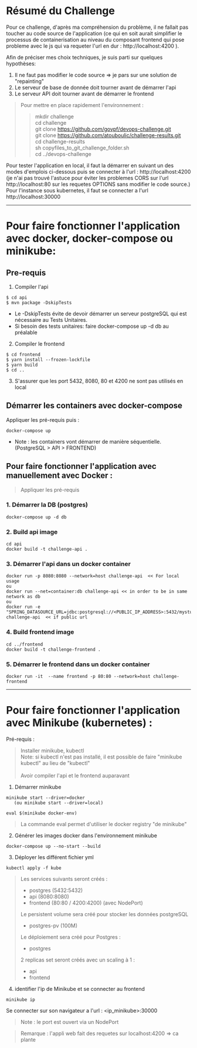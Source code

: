# Résumé du Challenge

Pour ce challenge, d'après ma compréhension du problème, il ne fallait pas toucher 
au code source de l'application (ce qui en soit aurait simplifier le processus de containerisation 
au niveau du composant frontend qui pose probleme avec le js qui va requeter l'url en dur : http://localhost:4200 ).

Afin de préciser mes choix techniques, je suis parti sur quelques hypothèses:
1. Il ne faut pas modifier le code source => je pars sur une solution de "repainting"
2. Le serveur de base de donnée doit tourner avant de démarrer l'api
3. Le serveur API doit tourner avant de démarrer le frontend

> Pour mettre en place rapidement l'environnement : 
>> mkdir challenge\
cd challenge\
git clone https://github.com/govpf/devops-challenge.git \
git clone https://github.com/atouboulic/challenge-results.git \
cd challenge-results \
sh copyfiles_to_git_challenge_folder.sh \
cd ../devops-challenge 

Pour tester l'application en local, il faut la démarrer en suivant un des modes d'emplois
ci-dessous puis se connecter à l'url : http://localhost:4200 (je n'ai pas trouvé l'astuce pour éviter 
les problemes CORS sur l'url http://localhost:80 sur les requetes OPTIONS sans modifier le code source.)
Pour l'instance sous kubernetes, il faut se connecter a l'url http://localhost:30000
_____________________________________

# Pour faire fonctionner l'application avec docker, docker-compose ou minikube:

## Pre-requis

1. Compiler l'api
```
$ cd api
$ mvn package -DskipTests
```

* Le -DskipTests évite de devoir démarrer un serveur postgreSQL qui est nécessaire au Tests Unitaires. 
* Si besoin des tests unitaires: faire docker-compose up -d db au préalable

2. Compiler le frontend
```
$ cd frontend
$ yarn install --frozen-lockfile 
$ yarn build
$ cd ..
```

3. S'assurer que les port 5432, 8080, 80 et 4200 ne sont pas utilisés en local

## Démarrer les containers avec docker-compose

Appliquer les pré-requis puis :

```
docker-compose up 
```

* Note : les containers vont démarrer de manière séquentielle. (PostgreSQL > API > FRONTEND)

## Pour faire fonctionner l'application avec manuellement avec Docker :

> Appliquer les pré-requis 

### 1. Démarrer la DB (postgres) 

```shell 
docker-compose up -d db 
```

### 2. Build api image
```
cd api
docker build -t challenge-api .
```

### 3. Démarrer l'api dans un docker container
```
docker run -p 8080:8080 --network=host challenge-api  << For local usage
ou
docker run --net=container:db challenge-api << in order to be in same network as db
ou 
docker run -e "SPRING_DATASOURCE_URL=jdbc:postgresql://<PUBLIC_IP_ADDRESS>:5432/mystuff" challenge-api  << if public url    
```

### 4. Build frontend image
```
cd ../frontend
docker build -t challenge-frontend .
```

### 5. Démarrer le frontend dans un docker container
```
docker run -it  --name frontend -p 80:80 --network=host challenge-frontend
```

______________________

# Pour faire fonctionner l'application avec Minikube (kubernetes) :

Pré-requis : 

> Installer minikube, kubectl \
Note: si kubectl n'est pas installé, il est possible de faire "minikube kubectl" au lieu de "kubectl"
\
\
Avoir compiler l'api et le frontend auparavant

1. Démarrer minikube 

```
minikube start --driver=docker
   (ou minikube start --driver=local)
   
eval $(minikube docker-env)
```

> La commande eval permet d'utiliser le docker registry "de minikube"

2. Générer les images docker dans l'environnement minikube

```shell
docker-compose up --no-start --build
```


3. Déployer les différent fichier yml

```shell
kubectl apply -f kube
```

>Les services suivants seront créés :
>* postgres (5432:5432)
>* api (8080:8080)
>* frontend (80:80 / 4200:4200) (avec NodePort)
> 
>
>Le persistent volume sera créé pour stocker les données postgreSQL
>* postgres-pv (100M)
>
>Le déploiement sera créé pour Postgres :
>* postgres
>
>2 replicas set seront créés avec un scaling à 1 :
>* api
>* frontend

4. identifier l'ip de Minikube et se connecter au frontend
```
minikube ip
```
Se connecter sur son navigateur a l'url : <ip_minikube>:30000

> Note : le port est ouvert via un NodePort

> Remarque : l'appli web fait des requetes sur localhost:4200 => ca plante

